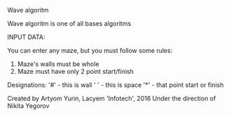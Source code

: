 Wave algoritm

Wave algoritm is one of all bases algoritms

INPUT DATA:

You can enter any maze, but you must follow some rules:
1) Maze's walls must be whole
2) Maze must have only 2 point start/finish

Designations:
'#' - this is wall
' ' - this is space
'*' - that point start or finish

Created by Artyom Yurin, Lacyem 'Infotech', 2016
Under the direction of Nikita Yegorov